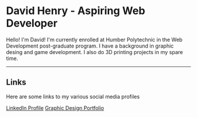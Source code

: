 # David Henry - Aspiring Web Developer

Hello! I'm David! I'm currently enrolled at Humber Polytechnic in the Web Development post-graduate program. I have a background in graphic desing and game development. I also do 3D printing projects in my spare time.
___
## Links
Here are some links to my various social media profiles

[LinkedIn Profile](https://www.linkedin.com/in/david-henry-72b44546/)
[Graphic Design Portfolio](https://www.behance.net/davidhenry39#)
